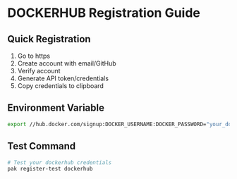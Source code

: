 # DOCKERHUB Registration Guide

## Quick Registration
1. Go to https
2. Create account with email/GitHub
3. Verify account
4. Generate API token/credentials
5. Copy credentials to clipboard

## Environment Variable
```bash
export //hub.docker.com/signup:DOCKER_USERNAME:DOCKER_PASSWORD="your_dockerhub_token_here"
```

## Test Command
```bash
# Test your dockerhub credentials
pak register-test dockerhub
```

